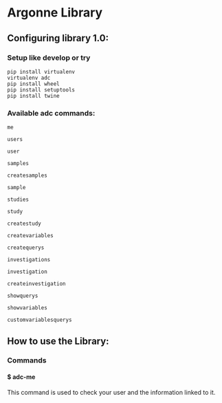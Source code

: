 # Argonne Library

## Configuring library 1.0: 
### Setup like develop or try
```
pip install virtualenv
virtualenv adc
pip install wheel
pip install setuptools
pip install twine

```


### Available **adc** commands:
```
me

users

user

samples

createsamples

sample

studies

study

createstudy

createvariables

createquerys

investigations

investigation

createinvestigation

showquerys

showvariables

customvariablesquerys

```

## How to use the Library: 
### Commands

#### $ adc-me

This command is used to check your user and the information linked to it. 

